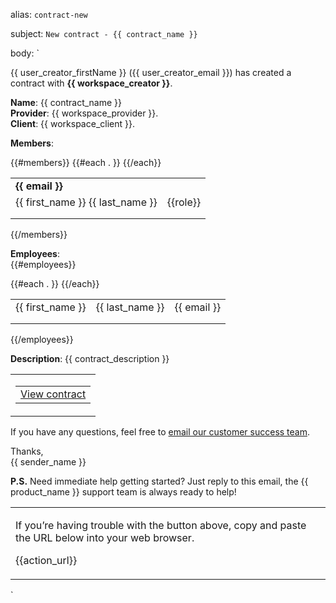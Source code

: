 alias: `contract-new`

subject: `New contract - {{ contract_name }}`

body:
`
<p>{{ user_creator_firstName }} ({{ user_creator_email }}) has created a contract with <strong>{{ workspace_creator }}</strong>.</p>
<p>
  <strong>Name</strong>: {{ contract_name }}<br/>
  <strong>Provider</strong>: {{ workspace_provider }}.<br/>
  <strong>Client</strong>: {{ workspace_client }}.<br/>
</p>

<p>
<strong>Members</strong>:<br/>
</p>
{{#members}}
  <table style="width: 100%;" width="100%" cellpadding="2" cellspacing="2">
    {{#each . }}
    <tr>
      <td border="1" colspan="2" class="attributes_item"><span><strong>{{ email }}</strong></span></td>
    </tr>
    <tr>
      <td  class="attributes_item" style="padding-bottom: 1em;">{{ first_name }} {{ last_name }}</td>
      <td  class="attributes_item" style="padding-bottom: 1em;"><span>{{role}}</span></td>
    </tr>
    {{/each}}
  </table>
{{/members}}
<br/>

<strong>Employees</strong>:<br/>
{{#employees}}

  <table style="width: 100%;" width="100%" cellpadding="2" cellspacing="2">
    {{#each . }}
    <tr>
      <td  class="attributes_item" style="padding-bottom: 1em;">{{ first_name }}</td>
      <td  class="attributes_item" style="padding-bottom: 1em;">{{ last_name }}</td>
      <td  class="attributes_item" style="padding-bottom: 1em;">{{ email }}</td>
    </tr>
    {{/each}}
  </table>
{{/employees}}


<p>
  <strong>Description</strong>: {{ contract_description }}
</p>

<!-- Border based button https://litmus.com/blog/a-guide-to-bulletproof-buttons-in-email-design -->
<table width="100%" border="0" cellspacing="0" cellpadding="0">
        <tr>
          <td align="center">
            <table border="0" cellspacing="0" cellpadding="0">
              <tr>
                <td>
                  <a href="{{ action_url }}" class="button button--" target="_blank">View contract</a>
                </td>
              </tr>
            </table>
          </td>
        </tr>
</table>

<!-- End -->

<p>If you have any questions, feel free to <a href="mailto:{{support_email}}">email our customer success team</a>.

<p>Thanks,
<br>{{ sender_name }}</p>
<p><strong>P.S.</strong> Need immediate help getting started? Just reply to this email, the {{ product_name }} support team is always ready to help!</p>

<!-- Sub copy -->

<table class="body-sub">
  <tr>
    <td>
      <p class="sub">If you’re having trouble with the button above, copy and paste the URL below into your web browser.</p>
      <p class="sub">{{action_url}}</p>
    </td>
  </tr>
</table>
`